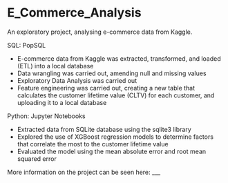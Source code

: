 # E_Commerce_Analysis
An exploratory project, analysing e-commerce data from Kaggle.

SQL: PopSQL
- E-commerce data from Kaggle was extracted, transformed, and loaded (ETL) into a local database
- Data wrangling was carried out, amending null and missing values
- Exploratory Data Analysis was carried out
- Feature engineering was carried out, creating a new table that calculates the customer lifetime value (CLTV) for each customer, and uploading it to a local database

Python: Jupyter Notebooks
- Extracted data from SQLite database using the sqlite3 library
- Explored the use of XGBoost regression models to determine factors that correlate the most to the customer lifetime value
- Evaluated the model using the mean absolute error and root mean squared error

More information on the project can be seen here: ___
